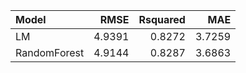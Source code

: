 |Model        |   RMSE| Rsquared|    MAE|
|:------------|------:|--------:|------:|
|LM           | 4.9391|   0.8272| 3.7259|
|RandomForest | 4.9144|   0.8287| 3.6863|
